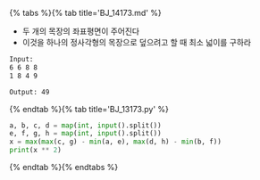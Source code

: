{% tabs %}{% tab title='BJ_14173.md' %}

* 두 개의 목장의 좌표평면이 주어진다
* 이것을 하나의 정사각형의 목장으로 덮으려고 할 때 최소 넓이를 구하라

```txt
Input:
6 6 8 8
1 8 4 9

Output: 49
```

{% endtab %}{% tab title='BJ_13173.py' %}

```py
a, b, c, d = map(int, input().split())
e, f, g, h = map(int, input().split())
x = max(max(c, g) - min(a, e), max(d, h) - min(b, f))
print(x ** 2)
```

{% endtab %}{% endtabs %}
